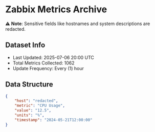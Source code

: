 # Zabbix Metrics Archive

⚠️ **Note**: Sensitive fields like hostnames and system descriptions are redacted.

## Dataset Info
- Last Updated: 2025-07-06 20:00 UTC
- Total Metrics Collected: 1062
- Update Frequency: Every (1) hour

## Data Structure
```json
{
    "host": "redacted",
    "metric": "CPU Usage",
    "value": "12.5",
    "units": "%",
    "timestamp": "2024-05-21T12:00:00"
}
```
